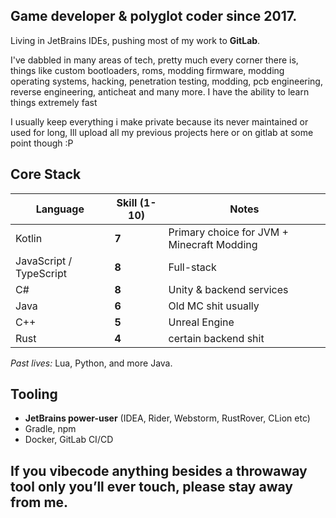 ## **Game developer & polyglot coder since 2017.**  
Living in JetBrains IDEs, pushing most of my work to **GitLab**. 

I've dabbled in many areas of tech, pretty much every corner there is, things like custom bootloaders, roms, modding firmware, modding operating systems, hacking, penetration testing, modding, pcb engineering, reverse engineering, anticheat and many more. I have the ability to learn things extremely fast

I usually keep everything i make private because its never maintained or used for long, Ill upload all my previous projects here or on gitlab at some point though :P

## Core Stack
| Language | Skill (1-10) | Notes |
|----------|-------------|-------|
| Kotlin | **7** | Primary choice for JVM + Minecraft Modding |
| JavaScript / TypeScript | **8** | Full-stack |
| C# | **8** | Unity & backend services |
| Java | **6** | Old MC shit usually |
| C++ | **5** | Unreal Engine |
| Rust | **4** | certain backend shit |

*Past lives:* Lua, Python, and more Java.

## Tooling
- **JetBrains power-user** (IDEA, Rider, Webstorm, RustRover, CLion etc)
- Gradle, npm
- Docker, GitLab CI/CD

## If you vibecode anything besides a throwaway tool only you’ll ever touch, please stay away from me.
